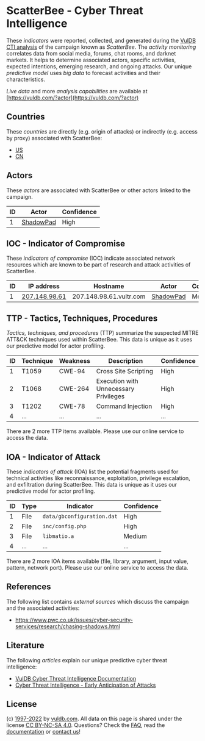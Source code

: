 # ScatterBee - Cyber Threat Intelligence

These _indicators_ were reported, collected, and generated during the [VulDB CTI analysis](https://vuldb.com/?kb.cti) of the campaign known as _ScatterBee_. The _activity monitoring_ correlates data from social media, forums, chat rooms, and darknet markets. It helps to determine associated actors, specific activities, expected intentions, emerging research, and ongoing attacks. Our unique _predictive model_ uses _big data_ to forecast activities and their characteristics.

_Live data_ and more _analysis capabilities_ are available at [https://vuldb.com/?actor](https://vuldb.com/?actor)

## Countries

These _countries_ are directly (e.g. origin of attacks) or indirectly (e.g. access by proxy) associated with ScatterBee:

* [US](https://vuldb.com/?country.us)
* [CN](https://vuldb.com/?country.cn)

## Actors

These _actors_ are associated with ScatterBee or other actors linked to the campaign.

ID | Actor | Confidence
-- | ----- | ----------
1 | [ShadowPad](https://vuldb.com/?actor.shadowpad) | High

## IOC - Indicator of Compromise

These _indicators of compromise_ (IOC) indicate associated network resources which are known to be part of research and attack activities of ScatterBee.

ID | IP address | Hostname | Actor | Confidence
-- | ---------- | -------- | ----- | ----------
1 | [207.148.98.61](https://vuldb.com/?ip.207.148.98.61) | 207.148.98.61.vultr.com | [ShadowPad](https://vuldb.com/?actor.shadowpad) | Medium

## TTP - Tactics, Techniques, Procedures

_Tactics, techniques, and procedures_ (TTP) summarize the suspected MITRE ATT&CK techniques used within ScatterBee. This data is unique as it uses our predictive model for actor profiling.

ID | Technique | Weakness | Description | Confidence
-- | --------- | -------- | ----------- | ----------
1 | T1059 | CWE-94 | Cross Site Scripting | High
2 | T1068 | CWE-264 | Execution with Unnecessary Privileges | High
3 | T1202 | CWE-78 | Command Injection | High
4 | ... | ... | ... | ...

There are 2 more TTP items available. Please use our online service to access the data.

## IOA - Indicator of Attack

These _indicators of attack_ (IOA) list the potential fragments used for technical activities like reconnaissance, exploitation, privilege escalation, and exfiltration during ScatterBee. This data is unique as it uses our predictive model for actor profiling.

ID | Type | Indicator | Confidence
-- | ---- | --------- | ----------
1 | File | `data/gbconfiguration.dat` | High
2 | File | `inc/config.php` | High
3 | File | `libmatio.a` | Medium
4 | ... | ... | ...

There are 2 more IOA items available (file, library, argument, input value, pattern, network port). Please use our online service to access the data.

## References

The following list contains _external sources_ which discuss the campaign and the associated activities:

* https://www.pwc.co.uk/issues/cyber-security-services/research/chasing-shadows.html

## Literature

The following _articles_ explain our unique predictive cyber threat intelligence:

* [VulDB Cyber Threat Intelligence Documentation](https://vuldb.com/?kb.cti)
* [Cyber Threat Intelligence - Early Anticipation of Attacks](https://www.scip.ch/en/?labs.20201022)

## License

(c) [1997-2022](https://vuldb.com/?kb.changelog) by [vuldb.com](https://vuldb.com/?kb.about). All data on this page is shared under the license [CC BY-NC-SA 4.0](https://creativecommons.org/licenses/by-nc-sa/4.0/). Questions? Check the [FAQ](https://vuldb.com/?kb.faq), read the [documentation](https://vuldb.com/?kb) or [contact us](https://vuldb.com/?contact)!
